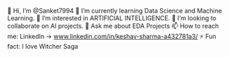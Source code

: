 👋 Hi, I’m @Sanket7994
🌱 I’m currently learning Data Science and Machine Learning.
👀 I’m interested in ARTIFICIAL INTELLIGENCE.
💞️ I’m looking to collaborate on AI projects.
💬 Ask me about EDA Projects
📫 How to reach me: LinkedIn -> www.linkedin.com/in/keshav-sharma-a432781a3/
⚡ Fun fact: I love Witcher Saga 

